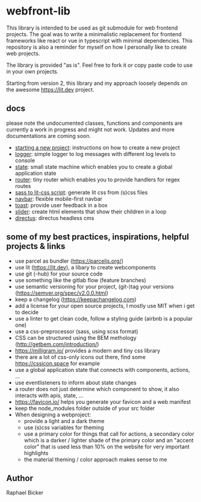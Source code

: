 # webfront-lib

This library is intended to be used as git submodule for web frontend projects. The goal was to write a minimalistic replacement for frontend frameworks like react or vue in typescript with minimal dependencies. This repository is also a reminder for myself on how I personally like to create web projects.

The library is provided "as is". Feel free to fork it or copy paste code to use in your own projects.

Starting from version 2, this library and my approach loosely depends on the awesome https://lit.dev project.

## docs

please note the undocumented classes, functions and components are currently a work in progress and might not work. Updates and more documentations are coming soon.

* [starting a new project](./docs/gettingstarted.md): instructions on how to create a new project
* [logger](./docs/logger.md): simple logger to log messages with different log levels to console
* [state](./docs/state.md): small state machine which enables you to create a global application state
* [router](./docs/router.md): tiny router which enables you to provide handlers for regex routes
* [sass to lit-css script](./docs/sasstolit.md): generate lit css from (s)css files
* [navbar](./docs/navbar.md): flexible mobile-first navbar
* [toast](./docs/toast.md): provide user feedback in a box
* [slider](./docs/slider.md): create html elements that show their children in a loop
* [directus](./docs/directus.md): directus headless cms

## some of my best practices, inspirations, helpful projects & links
* use parcel as bundler (https://parceljs.org/)
* use lit (https://lit.dev), a libary to create webcomponents
* use git (-hub) for your source code
* use something like the gitlab flow (feature branches)
* use semantic versioning for your project, (git-)tag your versions (https://semver.org/spec/v2.0.0.html)
* keep a changelog (https://keepachangelog.com)
* add a license for your open source projects, I mostly use MIT when i get to decide
* use a linter to get clean code, follow a styling guide (airbnb is a popular one)
* use a css-preprocessor (sass, using scss format)
* CSS can be structured using the BEM methology (http://getbem.com/introduction/)
* https://milligram.io/ provides a modern and tiny css library
* there are a lot of css-only icons out there, find some https://cssicon.space for example
* use a global application state that connects with components, actions, ...
* use eventlisteners to inform about state changes
* a router does not just determine which component to show, it also interacts with apis, state, ...
* https://favicon.io/ helps you generate your favicon and a web manifest
* keep the node_modules folder outside of your src folder
* When designing a webproject:
  * provide a light and a dark theme
  * use (s)css variables for theming
  * use a primary color for things that call for actions, a secondary color which is a darker / lighter shade of the primary color and an "accent color" that is used less than 10% on the website for very important highlights
  * the material theming / color approach makes sense to me

## Author
Raphael Bicker
